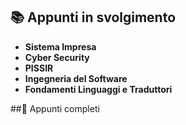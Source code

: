 ## 📚 Appunti in svolgimento
- **Sistema Impresa**
- **Cyber Security**
- **PISSIR**
- **Ingegneria del Software**
- **Fondamenti Linguaggi e Traduttori**

##📖 Appunti completi
